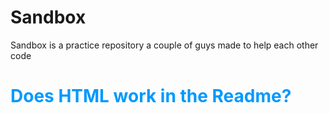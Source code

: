 Sandbox
=======
Sandbox is a practice repository a couple of guys made to help each other code



<h3 style="color:#0099FF;font-size:2em;">Does HTML work in the Readme?</h3>